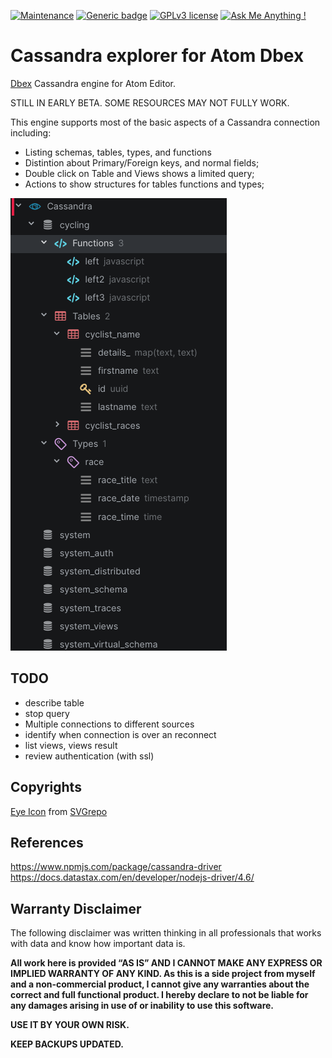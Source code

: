 [![Maintenance](https://img.shields.io/badge/Maintained%3F-no-red.svg)](#)
[![Generic badge](https://img.shields.io/badge/Status-Early_BETA-red.svg)](#)
[![GPLv3 license](https://img.shields.io/badge/License-GPLv3-blue.svg)](https://www.gnu.org/licenses/gpl-3.0.en.html)
[![Ask Me Anything !](https://img.shields.io/badge/Ask%20me-anything-1abc9c.svg)](https://github.com/marcelkohl)

# Cassandra explorer for Atom Dbex
[Dbex](https://github.com/marcelkohl/dbex) Cassandra engine for Atom Editor.

STILL IN EARLY BETA. SOME RESOURCES MAY NOT FULLY WORK.

This engine supports most of the basic aspects of a Cassandra connection including:

- Listing schemas, tables, types, and functions
- Distintion about Primary/Foreign keys, and normal fields;
- Double click on Table and Views shows a limited query;
- Actions to show structures for tables functions and types;

![Dbex Cassandra engine for Atom Editor](https://raw.githubusercontent.com/marcelkohl/atom-dbex-cassandra/main/samples/atom-cassandra-engine.png)

## TODO

- describe table
- stop query
- Multiple connections to different sources
- identify when connection is over an reconnect
- list views, views result
- review authentication (with ssl)

## Copyrights
[Eye Icon](https://www.svgrepo.com/svg/53299/eye) from [SVGrepo](https://www.svgrepo.com/)

## References
https://www.npmjs.com/package/cassandra-driver
https://docs.datastax.com/en/developer/nodejs-driver/4.6/

## Warranty Disclaimer
The following disclaimer was written thinking in all professionals that works with data and know how important data is.

**All work here is provided ​“AS IS” AND I CANNOT MAKE ANY EXPRESS OR IMPLIED WARRANTY OF ANY KIND. As this is a side project from myself and a non-commercial product, I cannot give any warranties about the correct and full functional product. I hereby declare to not be liable for any damages arising in use of or inability to use this software.**

**USE IT BY YOUR OWN RISK.**

**KEEP BACKUPS UPDATED.**
